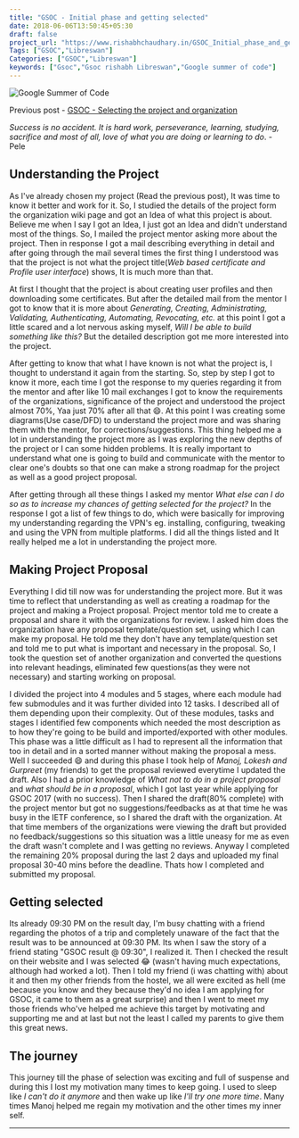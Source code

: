 ```yaml
---
title: "GSOC - Initial phase and getting selected"
date: 2018-06-06T13:50:45+05:30
draft: false
project_url: "https://www.rishabhchaudhary.in/GSOC_Initial_phase_and_getting_selected/"
Tags: ["GSOC","Libreswan"]
Categories: ["GSOC","Libreswan"]
keywords: ["Gsoc","Gsoc rishabh Libreswan","Google summer of code"]
---
```


![Google Summer of Code](https://rishabhchaudhary.in/gsoc-logo.svg)


Previous post - [GSOC - Selecting the project and organization](https://rishabhchaudhary.in/gsoc_selecting_the_project_and_organization/)

*Success is no accident. It is hard work, perseverance, learning, studying, sacrifice and most of all, love of what you are doing or learning to do*. - Pele

## Understanding the Project
As I've already chosen my project (Read the previous post), It was time to know it better and work for it.
So, I studied the details of the project form the organization wiki page and got an Idea of what this project is about. Believe me when I say I got an Idea, I just got an Idea and didn't understand most of the things. So, I mailed the project mentor asking more about the project. Then in response I got a mail describing everything in detail and after going through the mail several times the first thing I understood was that the project is not what the project title(*Web based certificate and Profile user interface*) shows, It is much more than that.

At first I thought that the project is about creating user profiles and then downloading some certificates. But after the detailed mail from the mentor I got to know that it is more about *Generating, Creating, Administrating, Validating, Authenticating, Automating, Revocating, etc.* at this point I got a little scared and a lot nervous asking myself, *Will I be able to build something like this?* But the detailed description got me more interested into the project.

After getting to know that what I have known is not what the project is, I thought to understand it again from the starting.
So, step by step I got to know it more, each time I got the response to my queries regarding it from the mentor and after like 10 mail exchanges I got to know the requirements of the organizations, significance of the project and understood the project almost 70%, Yaa just 70% after all that :smile:. At this point I was creating some diagrams(Use case/DFD) to understand the project more and was sharing them with the mentor, for corrections/suggestions. This thing helped me a lot in understanding the project more as I was exploring the new depths of the project or I can some hidden problems.
It is really important to understand what one is going to build and communicate with the mentor to clear one's doubts so that one can make a strong roadmap for the project as well as a good project proposal.

After getting through all these things I asked my mentor *What else can I do so as to increase my chances of getting selected for the project?* In the response I got a list of few things to do, which were basically for improving my understanding regarding the VPN's eg. installing, configuring, tweaking and using the VPN from multiple platforms. I did all the things listed and It really helped me a lot in understanding the project more.

## Making Project Proposal
Everything I did till now was for understanding the project more. But it was time to reflect that understanding as well as creating a roadmap for the project and making a Project proposal. Project mentor told me to create a proposal and share it with the organizations for review. I asked him does the organization have any proposal template/question set, using which I can make my proposal. He told me they don't have any template/question set and told me to put what is important and necessary in the proposal. So, I took the question set of another organization and converted the questions into relevant headings, eliminated few questions(as they were not necessary) and starting working on proposal.

I divided the project into 4 modules and 5 stages, where each module had few submodules and it was further divided into 12 tasks. I described all of them depending upon their complexity. Out of these modules, tasks and stages I identified few components which needed the most description as to how they're going to be build and imported/exported with other modules.
This phase was a little difficult as I had to represent all the information that too in detail and in a sorted manner without making the proposal a mess. Well I succeeded :smile: and during this phase I took help of *Manoj, Lokesh and Gurpreet* (my friends) to get the proposal reviewed everytime I updated the draft. Also I had a prior knowledge of *What not to do in a project proposal* and *what should be in a proposal*, which I got last year while applying for GSOC 2017 (with no success).
Then I shared the draft(80% complete) with the project mentor but got no suggestions/feedbacks as at that time he was busy in the IETF conference, so I shared the draft with the organization. At that time members of the organizations were viewing the draft but provided no feedback/suggestions so this situation was a little uneasy for me as even the draft wasn't complete and I was getting no reviews. Anyway I completed the remaining 20% proposal during the last 2 days and uploaded my final proposal 30-40 mins before the deadline. Thats how I completed and submitted my proposal.

## Getting selected
Its already 09:30 PM on the result day, I'm busy chatting with a friend regarding the photos of a trip and completely unaware of the fact that the result was to be announced at 09:30 PM. Its when I saw the story of a friend stating "GSOC result @ 09:30", I realized it. Then I checked the result on their website and I was selected :joy: (wasn't having much expectations, although had worked a lot). Then I told my friend (i was chatting with) about it and then my other friends from the hostel, we all were excited as hell (me because you know and they because they'd no idea I am applying for GSOC, it came to them as a great surprise) and then I went to meet my those friends who've helped me achieve this target by motivating and supporting me and at last but not the least I called my parents to give them this great news.

## The journey
This journey till the phase of selection was exciting and full of suspense and during this I lost my motivation many times to keep going. I used to sleep like *I can't do it anymore* and then wake up like *I'll try one more time*. Many times Manoj helped me regain my motivation and the other times my inner self.

___________________________________________
